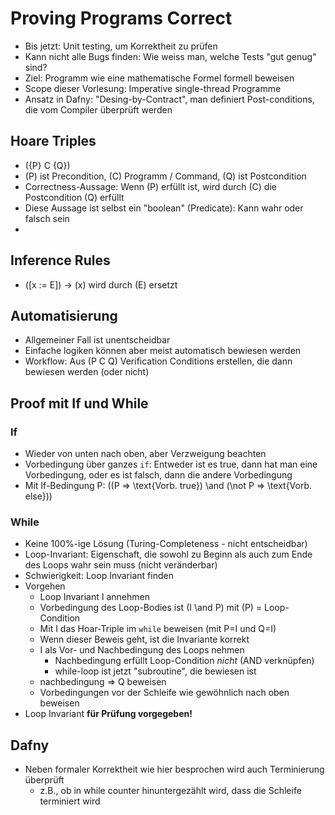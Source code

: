 # Proving Programs Correct

- Bis jetzt: Unit testing, um Korrektheit zu prüfen
- Kann nicht alle Bugs finden: Wie weiss man, welche Tests "gut genug" sind?
- Ziel: Programm wie eine mathematische Formel formell beweisen
- Scope dieser Vorlesung: Imperative single-thread Programme
- Ansatz in Dafny: "Desing-by-Contract", man definiert Post-conditions, die vom Compiler überprüft werden

## Hoare Triples
- \({P} C {Q}\)
- \(P\) ist Precondition, \(C\) Programm / Command, \(Q\) ist Postcondition
- Correctness-Aussage: Wenn \(P\) erfüllt ist, wird durch \(C\) die Postcondition \(Q\) erfüllt
- Diese Aussage ist selbst ein "boolean" (Predicate): Kann wahr oder falsch sein
-
## Inference Rules
- \([x := E]\) -> \(x\) wird durch \(E\) ersetzt

## Automatisierung
- Allgemeiner Fall ist unentscheidbar
- Einfache logiken können aber meist automatisch bewiesen werden
- Workflow: Aus \(P C Q\) Verification Conditions erstellen, die dann bewiesen werden (oder nicht)

## Proof mit If und While
### If
- Wieder von unten nach oben, aber Verzweigung beachten
- Vorbedingung über ganzes `if`: Entweder ist es true, dann hat man eine Vorbedingung, oder es ist falsch, dann die andere Vorbedingung
- Mit If-Bedingung P: \((P => \text{Vorb. true}) \and (\not P => \text{Vorb. else})\)

### While
- Keine 100%-ige Lösung (Turing-Completeness - nicht entscheidbar)
- Loop-Invariant: Eigenschaft, die sowohl zu Beginn als auch zum Ende des Loops wahr sein muss (nicht veränderbar)
- Schwierigkeit: Loop Invariant finden
- Vorgehen
    - Loop Invariant I annehmen
    - Vorbedingung des Loop-Bodies ist \(I \and P\) mit \(P\) = Loop-Condition
    - Mit I das Hoar-Triple im `while` beweisen (mit P=I und Q=I)
    - Wenn dieser Beweis geht, ist die Invariante korrekt
    - I als Vor- und Nachbedingung des Loops nehmen
        - Nachbedingung erfüllt Loop-Condition *nicht* (AND verknüpfen)
        - while-loop ist jetzt "subroutine", die bewiesen ist
    - nachbedingung => Q beweisen
    - Vorbedingungen vor der Schleife wie gewöhnlich nach oben beweisen
- Loop Invariant **für Prüfung vorgegeben!**

## Dafny
- Neben formaler Korrektheit wie hier besprochen wird auch Terminierung überprüft
    - z.B., ob in while counter hinuntergezählt wird, dass die Schleife terminiert wird


